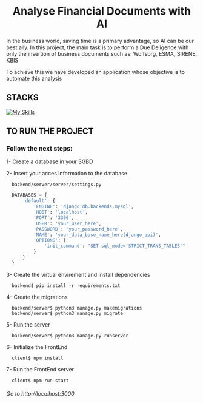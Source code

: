 
<h1 align="center">Analyse Financial Documents with AI</h1>

<p>In the business world, saving time is a primary advantage, so AI can be our best ally.
In this project, the main task is to perform a Due Deligence with only the insertion of business documents such as: Wolfsbrg, ESMA, SIRENE, KBIS</p>
<p>To achieve this we have developed an application whose objective is to automate this analysis</p>

<h2>STACKS</h2>

[![My Skills](https://skills.thijs.gg/icons?i=react,django,aws,mysql)](https://skills.thijs.gg)


<h2>TO RUN THE PROJECT</h2>
<h3>Follow the next steps:</h3>
<p>1- Create a database in your SGBD</p>
<p>2- Insert your acces information to the database</p>

```shell
  backend/server/server/settings.py
```
```py
  DATABASES = {
      'default': {
          'ENGINE': 'django.db.backends.mysql',
          'HOST': 'localhost',
          'PORT': '3306',
          'USER': 'your_user_here',
          'PASSWORD': 'your_password_here',
          'NAME': 'your_data_base_name_here(django_api)',
          'OPTIONS': {
              'init_command': "SET sql_mode='STRICT_TRANS_TABLES'"
          }
      }
  }
```

<p>3- Create the virtual envirement and install dependencies</p>

```shell
  backend$ pip install -r requirements.txt
```

<p>4- Create the migrations</p>

```shell
  backend/server$ python3 manage.py makemigrations
  backend/server$ python3 manage.py migrate
```

<p>5- Run the server</p>

```shell
  backend/server$ python3 manage.py runserver
```

<p>6- Initialize the FrontEnd</p>

```shell
  client$ npm install
```

<p>7- Run the FrontEnd server</p>

```shell
  client$ npm run start
```

<h6><i>Go to http://localhost:3000</i></h6>





